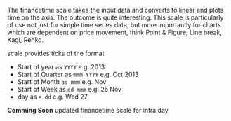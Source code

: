 The financetime scale takes the input data and converts to linear and plots time on the axis. The outcome is quite interesting. This scale is particularly of use not just for simple time series data, but more importantly for charts which are dependent on price movement, think Point & Figure, Line break, Kagi, Renko.

scale provides ticks of the format

- Start of year as `YYYY` e.g. 2013
- Start of Quarter as `mmm YYYY` e.g. Oct 2013
- Start of Month `as mmm` e.g. Nov
- Start of Week as `dd mmm` e.g. 25 Nov
- day as `a dd` e.g. Wed 27

**Comming Soon** updated financetime scale for intra day

